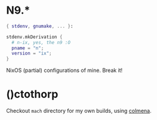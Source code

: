 # N9.*

```nix
{ stdenv, gnumake, ... }:

stdenv.mkDerivation {
  # n-ix, yes, the n9 :O
  pname = "n";
  version = "ix";
}
```

NixOS (partial) configurations of mine. Break it!

# ()ctothorp

Checkout `mach` directory for my own builds, using [colmena](https://github.com/zhaofengli/colmena).
